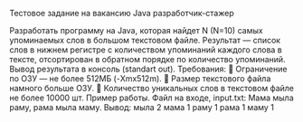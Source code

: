 Тестовое задание на вакансию Java разработчик-стажер

Разработать программу на Java, которая найдет N (N=10) самых упоминаемых слов в большом текстовом файле. Результат — список слов 
в нижнем регистре с количеством упоминаний каждого слова в тексте, отсортирован в обратном порядке по количество упоминаний. 
Вывод результата в консоль (standart out). 
Требования: 
 Ограничение по ОЗУ — не более 512МБ (-Xmx512m). 
 Размер текстового файла намного больше ОЗУ. 
 Количество уникальных слов в текстовом файле не более 10000 шт. 
Пример работы. 
Файл на входе, input.txt: Мама мыла раму, рама мыла маму. 
Вывод: 
мыла 2 
мама 1 
раму 1 
рама 1 
маму 1
